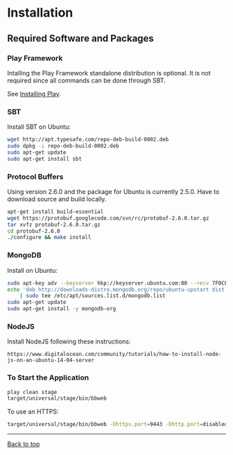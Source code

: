 # Installation

## Required Software and Packages

### Play Framework

Intalling the Play Framework standalone distribution is optional. It is not required since
all commands can be done through SBT.

See [Installing Play](http://www.playframework.com/documentation/2.2.x/Installing).

### SBT

Install SBT on Ubuntu:

```bash
wget http://apt.typesafe.com/repo-deb-build-0002.deb
sudo dpkg -i repo-deb-build-0002.deb
sudo apt-get update
sudo apt-get install sbt
```

### Protocol Buffers

Using version 2.6.0 and the package for Ubuntu is currently 2.5.0. Have to download source and build locally.

```bash
apt-get install build-essential
wget https://protobuf.googlecode.com/svn/rc/protobuf-2.6.0.tar.gz
tar xvfz protobuf-2.6.0.tar.gz
cd protobuf-2.6.0
./configure && make install
```

### MongoDB

Install on Ubuntu:

```bash
sudo apt-key adv --keyserver hkp://keyserver.ubuntu.com:80 --recv 7F0CEB10
echo 'deb http://downloads-distro.mongodb.org/repo/ubuntu-upstart dist 10gen' \
    | sudo tee /etc/apt/sources.list.d/mongodb.list
sudo apt-get update
sudo apt-get install -y mongodb-org
```

### NodeJS

Install NodeJS following these instructions:

```
https://www.digitalocean.com/community/tutorials/how-to-install-node-js-on-an-ubuntu-14-04-server
```

### To Start the Application

```bash
play clean stage
target/universal/stage/bin/bbweb
```

To use an HTTPS:

```bash
target/universal/stage/bin/bbweb -Dhttps.port=9443 -Dhttp.port=disabled
```

---

[Back to top](../README.md)
